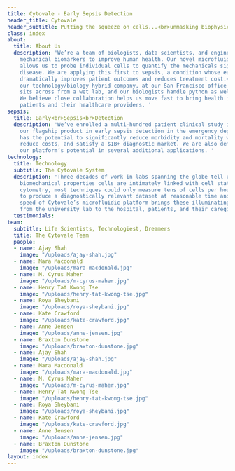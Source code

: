 ```yaml
---
title: Cytovale - Early Sepsis Detection
header_title: Cytovale
header_subtitle: Putting the squeeze on cells...<br>unmasking biophysical markers
class: index
about:
  title: About Us
  description: 'We’re a team of biologists, data scientists, and engineers developing
    mechanical biomarkers to improve human health. Our novel microfluidic platform
    allows us to probe individual cells to quantify the mechanicals signatures of
    disease. We are applying this first to sepsis, a condition whose early detection
    dramatically improves patient outcomes and reduces treatment cost.<br><br>Reflecting
    our technology/biology hybrid company, at our San Francisco office the data team
    sits across from a wet lab, and our biologists handle python as well as pipettes.
    We believe close collaboration helps us move fast to bring health insights to
    patients and their healthcare providers. '
sepsis:
  title: Early<br>Sepsis<br>Detection
  description: 'We’ve enrolled a multi-hundred patient clinical study in support of
    our flagship product in early sepsis detection in the emergency department, which
    has the potential to significantly reduce morbidity and mortality within the hospital,
    reduce costs, and satisfy a $1B+ diagnostic market. We are also demonstrating
    our platform’s potential in several additional applications. '
technology:
  title: Technology
  subtitle: The Cytovale System
  description: 'Three decades of work in labs spanning the globe tell us that the
    biomechanical properties cells are intimately linked with cell state. Until deformability
    cytometry, most techniques could only measure tens of cells per hour—not enough
    to produce a diagnostically relevant dataset at reasonable time and cost. The
    speed of Cytovale’s microfluidic platform brings these illuminating biomarkers
    from the university lab to the hospital, patients, and their caregivers. '
  testimonials: 
team:
  subtitle: Life Scientists, Technologiest, Dreamers
  title: The Cytovale Team
  people:
  - name: Ajay Shah
    image: "/uploads/ajay-shah.jpg"
  - name: Mara Macdonald
    image: "/uploads/mara-macdonald.jpg"
  - name: M. Cyrus Maher
    image: "/uploads/m-cyrus-maher.jpg"
  - name: Henry Tat Kwong Tse
    image: "/uploads/henry-tat-kwong-tse.jpg"
  - name: Roya Sheybani
    image: "/uploads/roya-sheybani.jpg"
  - name: Kate Crawford
    image: "/uploads/kate-crawford.jpg"
  - name: Anne Jensen
    image: "/uploads/anne-jensen.jpg"
  - name: Braxton Dunstone
    image: "/uploads/braxton-dunstone.jpg"
  - name: Ajay Shah
    image: "/uploads/ajay-shah.jpg"
  - name: Mara Macdonald
    image: "/uploads/mara-macdonald.jpg"
  - name: M. Cyrus Maher
    image: "/uploads/m-cyrus-maher.jpg"
  - name: Henry Tat Kwong Tse
    image: "/uploads/henry-tat-kwong-tse.jpg"
  - name: Roya Sheybani
    image: "/uploads/roya-sheybani.jpg"
  - name: Kate Crawford
    image: "/uploads/kate-crawford.jpg"
  - name: Anne Jensen
    image: "/uploads/anne-jensen.jpg"
  - name: Braxton Dunstone
    image: "/uploads/braxton-dunstone.jpg"
layout: index
---
```


